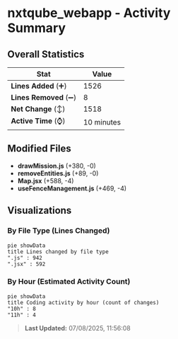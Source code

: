 # nxtqube_webapp - Activity Summary 

## Overall Statistics

| Stat                   | Value                                                             |
| ---------------------- | ----------------------------------------------------------------- |
| **Lines Added** (➕)   | 1526                                          |
| **Lines Removed** (➖) | 8                                        |
| **Net Change** (↕)    | 1518                |
| **Active Time** (⌚)   | 10 minutes |


## Modified Files
- **drawMission.js** (+380, -0)
- **removeEntities.js** (+89, -0)
- **Map.jsx** (+588, -4)
- **useFenceManagement.js** (+469, -4)

## Visualizations

### By File Type (Lines Changed)

```mermaid
pie showData
title Lines changed by file type
".js" : 942
".jsx" : 592
```

### By Hour (Estimated Activity Count)

```mermaid
pie showData
title Coding activity by hour (count of changes)
"10h" : 8
"11h" : 4
```


> **Last Updated:** 07/08/2025, 11:56:08